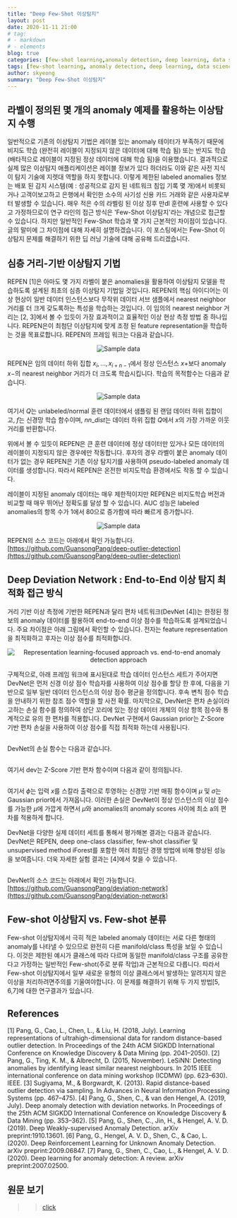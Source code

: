 ```yaml
---
title: "Deep Few-Shot 이상탐지"
layout: post
date: 2020-11-11 21:00
# tag:
# - markdown
# - elements
blog: true
categories: [few-shot learning,anomaly detection, deep learning, data science]
tags: [few-shot learning, anomaly detection, deep learning, data science]
author: skyeong
summary: "Deep Few-Shot 이상탐지"
---
```


## 라벨이 정의된 몇 개의 anomaly 예제를 활용하는 이상탐지 수행

일반적으로 기존의 이상탐지 기법은 레이블 있는 anomaly 테이터가 부족하기 때문에 비지도 학습 (완전히 레이블이 지정되지 않은 데이터에 대해 학습 됨) 또는 반지도 학습 (배타적으로 레이블이 지정된 정상 데이터에 대해 학습 됨)을 이용했습니다. 결과적으로 실제 많은 이상탐지 애플리케이션은 레이블 정보가 있다 하더라도 이와 같은 사전 지식이 탐지 기술에 지렛대 역할을 하지 못합니다. 이렇게 제한된 labeled anomalies 정보는 배포 된 감지 시스템(예 : 성공적으로 감지 된 네트워크 침입 기록 몇 개)에서 비롯되거나 고객이보고하고 은행에서 확인한 소수의 사기성 신용 카드 거래와 같은 사용자로부터 발생할 수 있습니다. 매우 적은 수의 라벨링 된 이상 징후 만dl 훈련에 사용할 수 있다고 가정하므로이 연구 라인의 접근 방식은 'Few-Shot 이상탐지'라는 개념으로 접근할 수 있습니다. 하지만 일반적인 Few-Shot 학습과 몇 가지 근본적인 차이점이 있습니다. 글의 말미에 그 차이점에 대해 자세히 설명하겠습니다. 이 포스팅에서는 Few-Shot 이상탐지 문제를 해결하기 위한 딥 러닝 기술에 대해  공유해 드리겠습니다.

## 심층 거리-기반 이상탐지 기법
REPEN [1]은 아마도 몇 가지 라벨이 붙은 anomalies을 활용하여 이상탐지 모델을 학습하도록 설계된 최초의 심층 이상탐지 기법일 것입니다. REPEN의 핵심 아이디어는 이상 현상이 일반 데이터 인스턴스보다 무작위 데이터 서브 샘플에서 nearest neighbor 거리를 더 크게 갖도록하는 특성을 학습하는 것입니다. 이 임의의 nearest neighbor 거리는 [2, 3]에서 볼 수 있듯이 가장 효과적이고 효율적인 이상 현상 측정 방법 중 하나입니다. REPEN은이 최첨단 이상탐지에 맞게 조정 된 feature representation을 학습하는 것을 목표로합니다. REPEN의 프레임 워크는 다음과 같습니다.

<p align="center">
  <img src="/assets/images/posts/1_4K1teK6loh-Qlfbh0Iya8g.png" alt="Sample data"/>
</p>

REPEN은 임의 데이터 하위 집합 $x_i,…, x_{i + n-1}$에서 정상 인스턴스 $x+$보다 anomaly $x-$의 nearest neighbor 거리가 더 크도록 학습시킵니다. 학습의 목적함수는 다음과 같습니다.

<p align="center">
  <img src="/assets/images/posts/1_EbWQ0Kxt4qOGFpyvdypvvg.png" alt="Sample data"/>
</p>


여기서 $Q$는 unlabeled/normal 훈련 데이터에서 샘플링 된 랜덤 데이터 하위 집합이고, $f$는 신경망 학습 함수이며, $nn\_dist$는 데이터 하위 집합 $Q$에서 $x$의 가장 가까운 이웃 거리를 반환합니다.

위에서 볼 수 있듯이 REPEN은 큰 훈련 데이터에 정상 데이터만 있거나 모든 데이터의 레이블이 지정되지 않은 경우에만 작동합니다. 후자의 경우 라벨이 붙은 anomaly 데이터가 없는 경우 REPEN은 기존 이상 탐지기를 사용하여 pseudo-labeled anomaly 데이터를 생성합니다. 따라서 REPEN은 온전한 비지도학습 환경에서도 작동 할 수 있습니다.

레이블이 지정된 anomaly 데이터는 매우 제한적이지만 REPEN은 비지도학습 버전과 비교할 때 매우 뛰어난 정확도를 달성 할 수 있습니다. AUC 성능은 labeled anomalies의 항목 수가 1에서 80으로 증가함에 따라 빠르게 증가합니다.


<p align="center">
  <img src="/assets/images/posts/1_2ybgBHythwQXdSPrF2_caw.png" alt="Sample data"/>
</p>


REPEN의 소스 코드는 아래에서 확인 가능합니다.
[https://github.com/GuansongPang/deep-outlier-detection](https://github.com/GuansongPang/deep-outlier-detection)

## Deep Deviation Network : End-to-End 이상 탐지 최적화 접근 방식

거리 기반 이상 측정에 기반한 REPEN과 달리 편차 네트워크(DevNet [4])는 한정된 정보의 anomaly 데이터를 활용하여 end-to-end 이상 점수를 학습하도록 설계되었습니다. 주요 차이점은 아래 그림에서 확인할 수 있습니다. 전자는 feature representation을 최적화하고 후자는 이상 점수를 최적화합니다.

<p align="center">
  <img src="/assets/images/posts/1_v3cU6HSlbDqQVMD5lNh0ug.png" alt="Representation learning-focused approach vs. end-to-end anomaly detection approach"/>
</p>


구체적으로, 아래 프레임 워크에 표시된대로 학습 데이터 인스턴스 세트가 주어지면 DevNet은 먼저 신경 이상 점수 학습자를 사용하여 이상 점수를 할당 한 후에, 다음을 기반으로 일부 일반 데이터 인스턴스의 이상 점수 평균을 정의합니다. 후속 변칙 점수 학습을 안내하기 위한 참조 점수 역할을 할 사전 확률. 마지막으로, DevNet은 편차 손실이라고하는 손실 함수를 정의하여 상단 꼬리에 있는 정상 데이터 개체의 이상 항목 점수와 통계적으로 유의 한 편차를 적용합니다. DevNet 구현에서 Gaussian prior는 Z-Score 기반 편차 손실을 사용하여 이상 점수를 직접 최적화 하는데 사용됩니다.

<p align="center">
  <img src="/assets/images/posts/1_uyk6byvUPgGFrsJWW1cl2g.png" alt=""/>
</p> 


DevNet의 손실 함수는 다음과 같습니다.
<p align="center">
  <img src="/assets/images/posts/1_-HP47f24ca8_4rUXfn2new.png" alt=""/>
</p> 

여기서 dev는 Z-Score 기반 편차 함수이며 다음과 같이 정의됩니다.
<p align="center">
  <img src="/assets/images/posts/1_oU2d191kPiNoUwHRb3zp4g.png" alt=""/>
</p> 

여기서 $\phi$는 입력 $x$를 스칼라 출력으로 투영하는 신경망 기반 매핑 함수이며 $\mu$ 및 $\sigma$는 Gaussian prior에서 가져옵니다. 이러한 손실은 DevNet이 정상 인스턴스의 이상 점수를 가능한 $\mu$에 가깝게 하면서 $\mu$와 anomalies의 anomaly scores 사이에 최소 a의 편차를 적용하게 합니다.

DevNet을 다양한 실제 데이터 세트를 통해서 평가해본 결과는 다음과 같습니다. DevNet은 REPEN, deep one-class classifier, few-shot classifier 및 unsupervised method iForest를 포함한 여러 최첨단 경쟁 방법에 비해 향상된 성능을 보여줍니다. 더욱 자세한 실험 결과는 [4]에서 찾을 수 있습니다.

<p align="center">
  <img src="/assets/images/posts/1_-1_oG7DOCB5mcIAy_ukFtiPag.png" alt=""/>
</p>

DevNet의 소스 코드는 아래에서 확인 가능합니다.
[https://github.com/GuansongPang/deviation-network](https://github.com/GuansongPang/deviation-network)


## Few-shot 이상탐지 vs. Few-shot 분류

Few-shot 이상탐지에서 극히 적은 labeled anomaly 데이터는 서로 다른 형태의 anomaly를 나타낼 수 있으므로 완전히 다른 manifold/class 특성을 보일 수 있습니다. 이것은 제한된 예시가 클래스에 따라 다르며 동일한 manifold/class 구조를 공유한다고 가정하는 일반적인 Few-shot(주로 분류 작업)과 근본적으로 다릅니다. 따라서 Few-shot 이상탐지에서 일부 새로운 유형의 이상 클래스에서 발생하는 알려지지 않은 이상을 처리하려면주의를 기울여야합니다. 이 문제를 해결하기 위해 두 가지 방법[5, 6,7]에 대한 연구결과가 있습니다.

## References
[1] Pang, G., Cao, L., Chen, L., & Liu, H. (2018, July). Learning representations of ultrahigh-dimensional data for random distance-based outlier detection. In Proceedings of the 24th ACM SIGKDD International Conference on Knowledge Discovery & Data Mining (pp. 2041–2050).
[2] Pang, G., Ting, K. M., & Albrecht, D. (2015, November). LeSiNN: Detecting anomalies by identifying least similar nearest neighbours. In 2015 IEEE international conference on data mining workshop (ICDMW) (pp. 623–630). IEEE.
[3] Sugiyama, M., & Borgwardt, K. (2013). Rapid distance-based outlier detection via sampling. In Advances in Neural Information Processing Systems (pp. 467–475).
[4] Pang, G., Shen, C., & van den Hengel, A. (2019, July). Deep anomaly detection with deviation networks. In Proceedings of the 25th ACM SIGKDD International Conference on Knowledge Discovery & Data Mining (pp. 353–362).
[5] Pang, G., Shen, C., Jin, H., & Hengel, A. V. D. (2019). Deep Weakly-supervised Anomaly Detection. arXiv preprint:1910.13601.
[6] Pang, G., Hengel, A. V. D., Shen, C., & Cao, L. (2020). Deep Reinforcement Learning for Unknown Anomaly Detection. arXiv preprint:2009.06847.
[7] Pang, G., Shen, C., Cao, L., & Hengel, A. V. D. (2020). Deep learning for anomaly detection: A review. arXiv preprint:2007.02500.

## 원문 보기
>> [click](https://towardsdatascience.com/deep-few-shot-anomaly-detection-b33f130d1f80)

